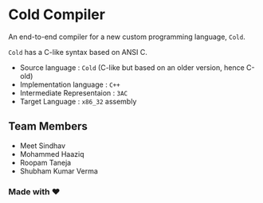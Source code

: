 # Cold Compiler

An end-to-end compiler for a new custom programming language, `Cold`.

`Cold` has a C-like syntax based on ANSI C.

- Source language : `Cold` (C-like but based on an older version, hence C-old)
- Implementation language : `C++`
- Intermediate Representaion : `3AC`
- Target Language : `x86_32` assembly

## Team Members

- Meet Sindhav
- Mohammed Haaziq
- Roopam Taneja
- Shubham Kumar Verma

### Made with ❤️